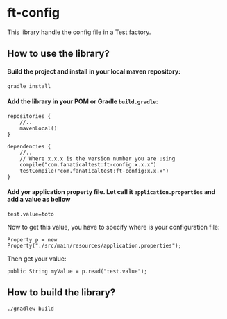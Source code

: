 # ft-config

This library handle the config file in a Test factory.

## How to use the library?

#### Build the project and install in your local maven repository:
```
gradle install
```

#### Add the library in your POM or Gradle `build.gradle`:
```
repositories {
	//..
	mavenLocal()
}

dependencies {
    //..
    // Where x.x.x is the version number you are using
    compile("com.fanaticaltest:ft-config:x.x.x")
    testCompile("com.fanaticaltest:ft-config:x.x.x")
}
```
#### Add yor application property file. Let call it `application.properties` and add a value as bellow
```
test.value=toto
```
Now to get this value, you have to specify where is your configuration file:
```
Property p = new Property("./src/main/resources/application.properties");
```
Then get your value:
```
public String myValue = p.read("test.value");
```


## How to build the library?
```
./gradlew build
```

